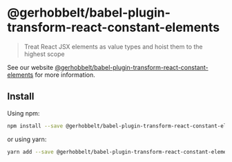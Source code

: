 # @gerhobbelt/babel-plugin-transform-react-constant-elements

> Treat React JSX elements as value types and hoist them to the highest scope

See our website [@gerhobbelt/babel-plugin-transform-react-constant-elements](https://babeljs.io/docs/en/next/babel-plugin-transform-react-constant-elements.html) for more information.

## Install

Using npm:

```sh
npm install --save @gerhobbelt/babel-plugin-transform-react-constant-elements
```

or using yarn:

```sh
yarn add --save @gerhobbelt/babel-plugin-transform-react-constant-elements
```
